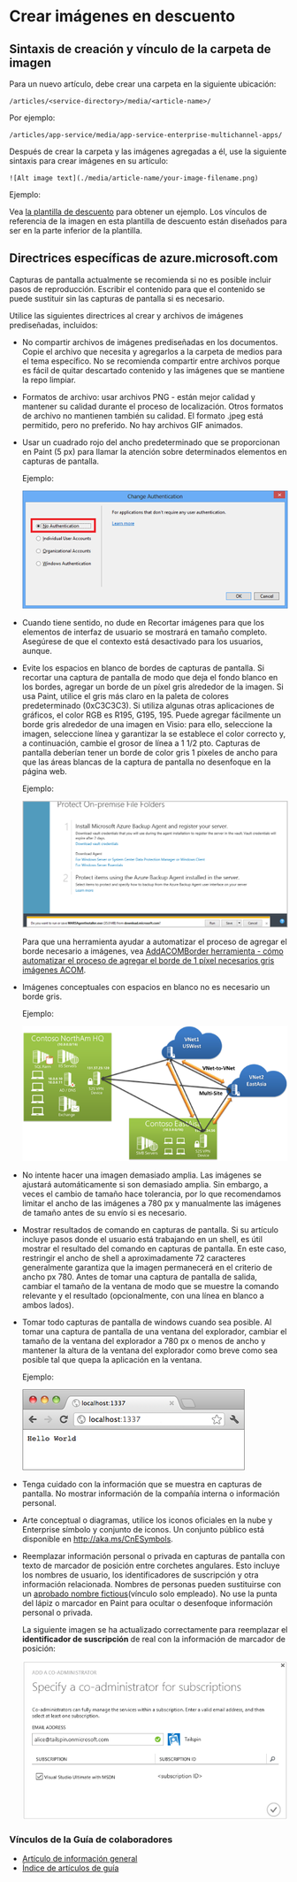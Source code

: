 <properties
    pageTitle="Crear imágenes en descuento"
    description="Se explica cómo crear imágenes en descuento según las directrices establecidas para los repositorios de Azure."
    services=""
    solutions=""
    documentationCenter=""
    authors="kenhoff"
    manager="ilanas"
    editor="tysonn"/>

<tags
    ms.service="contributor-guide"
    ms.devlang=""
    ms.topic="article"
    ms.tgt_pltfrm=""
    ms.workload=""
    ms.date="06/25/2015"
    ms.author="kenhoff" />

# <a name="create-images-in-markdown"></a>Crear imágenes en descuento

## <a name="image-folder-creation-and-link-syntax"></a>Sintaxis de creación y vínculo de la carpeta de imagen

Para un nuevo artículo, debe crear una carpeta en la siguiente ubicación:

    /articles/<service-directory>/media/<article-name>/

Por ejemplo:

    /articles/app-service/media/app-service-enterprise-multichannel-apps/

Después de crear la carpeta y las imágenes agregadas a él, use la siguiente sintaxis para crear imágenes en su artículo:

```
![Alt image text](./media/article-name/your-image-filename.png)
```
Ejemplo:

Vea [la plantilla de descuento](../markdown%20templates/markdown-template-for-new-articles.md) para obtener un ejemplo.  Los vínculos de referencia de la imagen en esta plantilla de descuento están diseñados para ser en la parte inferior de la plantilla.

## <a name="guidelines-specific-to-azuremicrosoftcom"></a>Directrices específicas de azure.microsoft.com

Capturas de pantalla actualmente se recomienda si no es posible incluir pasos de reproducción. Escribir el contenido para que el contenido se puede sustituir sin las capturas de pantalla si es necesario.

Utilice las siguientes directrices al crear y archivos de imágenes prediseñadas, incluidos:
- No compartir archivos de imágenes prediseñadas en los documentos. Copie el archivo que necesita y agregarlos a la carpeta de medios para el tema específico. No se recomienda compartir entre archivos porque es fácil de quitar descartado contenido y las imágenes que se mantiene la repo limpiar.

- Formatos de archivo: usar archivos PNG - están mejor calidad y mantener su calidad durante el proceso de localización. Otros formatos de archivo no mantienen también su calidad. El formato .jpeg está permitido, pero no preferido.  No hay archivos GIF animados.

- Usar un cuadrado rojo del ancho predeterminado que se proporcionan en Paint (5 px) para llamar la atención sobre determinados elementos en capturas de pantalla.  

    Ejemplo:

    ![Este es un ejemplo de un cuadrado rojo que se usa como una llamada.](./media/create-images-markdown/gs13noauth.png)

- Cuando tiene sentido, no dude en Recortar imágenes para que los elementos de interfaz de usuario se mostrará en tamaño completo. Asegúrese de que el contexto está desactivado para los usuarios, aunque.

- Evite los espacios en blanco de bordes de capturas de pantalla. Si recortar una captura de pantalla de modo que deja el fondo blanco en los bordes, agregar un borde de un píxel gris alrededor de la imagen.  Si usa Paint, utilice el gris más claro en la paleta de colores predeterminado (0xC3C3C3). Si utiliza algunas otras aplicaciones de gráficos, el color RGB es R195, G195, 195. Puede agregar fácilmente un borde gris alrededor de una imagen en Visio: para ello, seleccione la imagen, seleccione línea y garantizar la se establece el color correcto y, a continuación, cambie el grosor de línea a 1 1/2 pto.  Capturas de pantalla deberían tener un borde de color gris 1 píxeles de ancho para que las áreas blancas de la captura de pantalla no desenfoque en la página web.

    Ejemplo:

    ![Este es un ejemplo de un borde gris alrededor de un espacio en blanco.](./media/create-images-markdown/agent.png)
    
    Para que una herramienta ayudar a automatizar el proceso de agregar el borde necesario a imágenes, vea [AddACOMBorder herramienta - cómo automatizar el proceso de agregar el borde de 1 píxel necesarios gris imágenes ACOM](https://github.com/Azure/Azure-CSI-Content-Tools/tree/master/Tools/AddACOMImageBorder).

- Imágenes conceptuales con espacios en blanco no es necesario un borde gris.  

    Ejemplo:

    ![Este es un ejemplo de una imagen conceptual con espacios en blanco y sin borde gris.](./media/create-images-markdown/ic727360.png)

- No intente hacer una imagen demasiado amplia.  Las imágenes se ajustará automáticamente si son demasiado amplia. Sin embargo, a veces el cambio de tamaño hace tolerancia, por lo que recomendamos limitar el ancho de las imágenes a 780 px y manualmente las imágenes de tamaño antes de su envío si es necesario.

- Mostrar resultados de comando en capturas de pantalla.  Si su artículo incluye pasos donde el usuario está trabajando en un shell, es útil mostrar el resultado del comando en capturas de pantalla. En este caso, restringir el ancho de shell a aproximadamente 72 caracteres generalmente garantiza que la imagen permanecerá en el criterio de ancho px 780. Antes de tomar una captura de pantalla de salida, cambiar el tamaño de la ventana de modo que se muestre la comando relevante y el resultado (opcionalmente, con una línea en blanco a ambos lados).

- Tomar todo capturas de pantalla de windows cuando sea posible. Al tomar una captura de pantalla de una ventana del explorador, cambiar el tamaño de la ventana del explorador a 780 px o menos de ancho y mantener la altura de la ventana del explorador como breve como sea posible tal que quepa la aplicación en la ventana.

    Ejemplo:

    ![Este es un ejemplo de una captura de pantalla de ventana de explorador.](./media/create-images-markdown/helloworldlocal.png)

- Tenga cuidado con la información que se muestra en capturas de pantalla.  No mostrar información de la compañía interna o información personal.

- Arte conceptual o diagramas, utilice los iconos oficiales en la nube y Enterprise símbolo y conjunto de iconos. Un conjunto público está disponible en http://aka.ms/CnESymbols.

- Reemplazar información personal o privada en capturas de pantalla con texto de marcador de posición entre corchetes angulares. Esto incluye los nombres de usuario, los identificadores de suscripción y otra información relacionada. Nombres de personas pueden sustituirse con un [aprobado nombre fictious](https://aka.ms/ficticiousnames)(vínculo solo empleado). No use la punta del lápiz o marcador en Paint para ocultar o desenfoque información personal o privada.

  La siguiente imagen se ha actualizado correctamente para reemplazar el **identificador de suscripción** de real con la información de marcador de posición:

  ![Información privada reemplazado con marcador de posición](./media/create-images-markdown/placeholder-in-screenshot-correct.png)

### <a name="contributors-guide-links"></a>Vínculos de la Guía de colaboradores

- [Artículo de información general](./../README.md)
- [Índice de artículos de guía](./contributor-guide-index.md)
